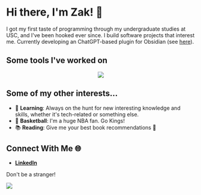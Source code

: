 # Hi there, I'm Zak! 👋

I got my first taste of programming through my undergraduate studies at USC, and I've been hooked ever since. I build software projects that interest me. Currently developing an ChatGPT-based plugin for Obsidian (see [here](https://github.com/zakhij/obsidian-highlightaskgpt)). 


## Some tools I've worked on
<p align="center">
  <a href="https://skillicons.dev">
    <img src="https://skillicons.dev/icons?i=aws,fastapi,html,js,mysql,py,ts" />
  </a>
</p>


## Some of my other interests...
- 🧠 **Learning**: Always on the hunt for new interesting knowledge and skills, whether it's tech-related or something else.
- 🏀 **Basketball**: I'm a huge NBA fan. Go Kings!
- 📚 **Reading**: Give me your best book recommendations 🙂

## Connect With Me 🌐
- [**LinkedIn**](https://www.linkedin.com/in/zakaria-hijaouy-115183172/)

Don't be a stranger!


![](https://komarev.com/ghpvc/?username=zakhij&color=green)

<!--
**zakhij/zakhij** is a ✨ _special_ ✨ repository because its `README.md` (this file) appears on your GitHub profile.

Here are some ideas to get you started:

- 🔭 I’m currently working on ...
- 🌱 I’m currently learning ...
- 👯 I’m looking to collaborate on ...
- 🤔 I’m looking for help with ...
- 💬 Ask me about ...
- 📫 How to reach me: ...
- 😄 Pronouns: ...
- ⚡ Fun fact: ...
-->
